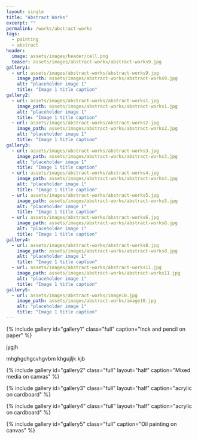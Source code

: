 ```yaml
---
layout: single
title: "Abstract Works"
excerpt: ""
permalink: /works/abstract-works
tags:
  - painting
  - abstract
header:
  image: assets/images/header/cell.png
  teaser: assets/images/abstract-works/abstract-works9.jpg
gallery1:
  - url: assets/images/abstract-works/abstract-works9.jpg
    image_path: assets/images/abstract-works/abstract-works9.jpg
    alt: "placeholder image 1"
    title: "Image 1 title caption"
gallery2:
  - url: assets/images/abstract-works/abstract-works1.jpg
    image_path: assets/images/abstract-works/abstract-works1.jpg
    alt: "placeholder image 1"
    title: "Image 1 title caption"
  - url: assets/images/abstract-works/abstract-works2.jpg
    image_path: assets/images/abstract-works/abstract-works2.jpg
    alt: "placeholder image 1"
    title: "Image 1 title caption"
gallery3:
  - url: assets/images/abstract-works/abstract-works3.jpg
    image_path: assets/images/abstract-works/abstract-works3.jpg
    alt: "placeholder image 1"
    title: "Image 1 title caption"
  - url: assets/images/abstract-works/abstract-works4.jpg
    image_path: assets/images/abstract-works/abstract-works4.jpg
    alt: "placeholder image 1"
    title: "Image 1 title caption"
  - url: assets/images/abstract-works/abstract-works5.jpg
    image_path: assets/images/abstract-works/abstract-works5.jpg
    alt: "placeholder image 1"
    title: "Image 1 title caption"
  - url: assets/images/abstract-works/abstract-works6.jpg
    image_path: assets/images/abstract-works/abstract-works6.jpg
    alt: "placeholder image 1"
    title: "Image 1 title caption"
gallery4:
  - url: assets/images/abstract-works/abstract-works8.jpg
    image_path: assets/images/abstract-works/abstract-works8.jpg
    alt: "placeholder image 1"
    title: "Image 1 title caption"
  - url: assets/images/abstract-works/abstract-works11.jpg
    image_path: assets/images/abstract-works/abstract-works11.jpg
    alt: "placeholder image 1"
    title: "Image 1 title caption"
gallery5:
  - url: assets/images/abstract-works/image10.jpg
    image_path: assets/images/abstract-works/image10.jpg
    alt: "placeholder image 1"
    title: "Image 1 title caption"
---
```


{% include gallery id="gallery1" class="full" caption="Inck and pencil on paper" %}


jygjh

mhghgchgcvhgvbm
khgujljk
kjb

{% include gallery id="gallery2" class="full" layout="half" caption="Mixed media on canvas" %}

{% include gallery id="gallery3" class="full" layout="half" caption="acrylic on cardboard" %}

{% include gallery id="gallery4" class="full" layout="half" caption="acrylic on cardboard" %}

{% include gallery id="gallery5" class="full" caption="Oil painting on canvas" %}

